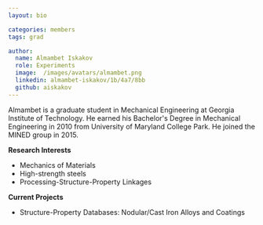```yaml
---
layout: bio

categories: members
tags: grad

author:
  name: Almambet Iskakov
  role: Experiments
  image:  /images/avatars/almambet.png
  linkedin: almambet-iskakov/1b/4a7/8bb
  github: aiskakov
---
```


Almambet is a graduate student in Mechanical Engineering at Georgia Institute of Technology. He earned his Bachelor's Degree in Mechanical Engineering in 2010 from University of Maryland College Park. He joined the MINED group in 2015.

**Research Interests**

* Mechanics of Materials
* High-strength steels
* Processing-Structure-Property Linkages

**Current Projects**

* Structure-Property Databases: Nodular/Cast Iron Alloys and Coatings